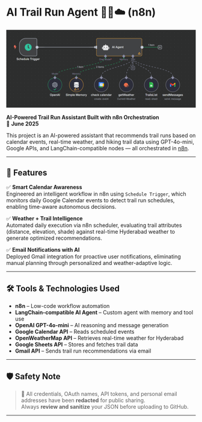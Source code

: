 # AI Trail Run Agent 🏃‍♂️☁️ (n8n)

![Workflow Screenshot](workflow.png)

**AI-Powered Trail Run Assistant Built with n8n Orchestration**  
📅 **June 2025**

This project is an AI-powered assistant that recommends trail runs based on calendar events, real-time weather, and hiking trail data using GPT-4o-mini, Google APIs, and LangChain-compatible nodes — all orchestrated in [n8n](https://n8n.io/).

---

## 🚀 Features

✅ **Smart Calendar Awareness**  
Engineered an intelligent workflow in n8n using `Schedule Trigger`, which monitors daily Google Calendar events to detect trail run schedules, enabling time-aware autonomous decisions.

✅ **Weather + Trail Intelligence**  
Automated daily execution via n8n scheduler, evaluating trail attributes (distance, elevation, shade) against real-time Hyderabad weather to generate optimized recommendations.

✅ **Email Notifications with AI**  
Deployed Gmail integration for proactive user notifications, eliminating manual planning through personalized and weather-adaptive logic.

---

## 🛠 Tools & Technologies Used

- **n8n** – Low-code workflow automation
- **LangChain-compatible AI Agent** – Custom agent with memory and tool use
- **OpenAI GPT-4o-mini** – AI reasoning and message generation
- **Google Calendar API** – Reads scheduled events
- **OpenWeatherMap API** – Retrieves real-time weather for Hyderabad
- **Google Sheets API** – Stores and fetches trail data
- **Gmail API** – Sends trail run recommendations via email

---

## 🛡 Safety Note

> 🔐 All credentials, OAuth names, API tokens, and personal email addresses have been **redacted** for public sharing.  
> Always **review and sanitize** your JSON before uploading to GitHub.

---


